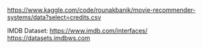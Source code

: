 https://www.kaggle.com/code/rounakbanik/movie-recommender-systems/data?select=credits.csv

IMDB Dataset:
https://www.imdb.com/interfaces/
https://datasets.imdbws.com